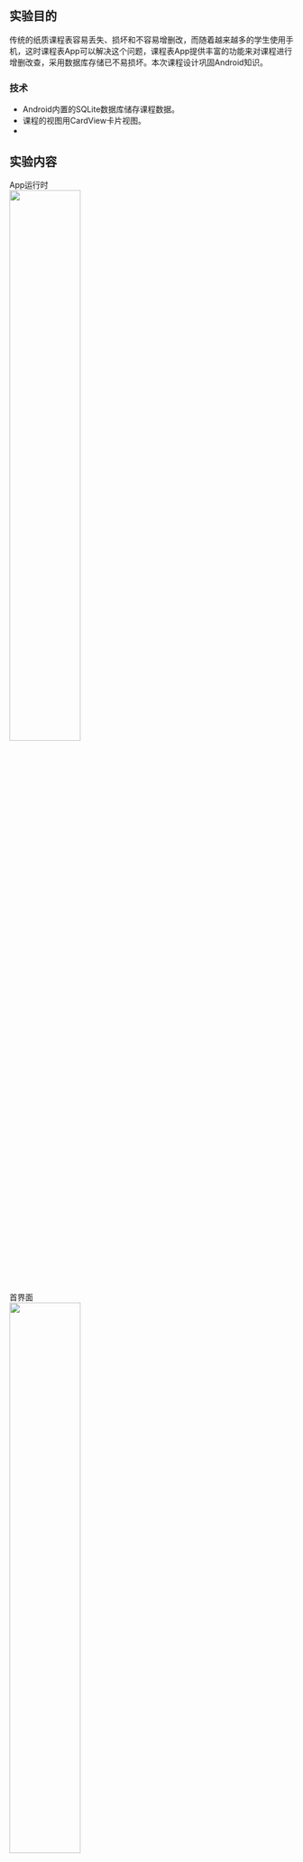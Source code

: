 ## 实验目的
传统的纸质课程表容易丢失、损坏和不容易增删改，而随着越来越多的学生使用手机，这时课程表App可以解决这个问题，课程表App提供丰富的功能来对课程进行增删改查，采用数据库存储已不易损坏。本次课程设计巩固Android知识。
### 技术
* Android内置的SQLite数据库储存课程数据。
* 课程的视图用CardView卡片视图。
* 
## 实验内容
App运行时  
<img src="/期末大作业/img/App.jpg" width="50%" height="50%">   
首界面  
<img src="/期末大作业/img/firstRun.jpg" width="50%" height="50%">  
添加新课程,输入课程名、星期，开始时间、结束时间、教师名和课室。  
<img src="/期末大作业/img/adding.jpg" width="50%" height="50%">  
添加成功后  
<img src="/期末大作业/img/addSuscess.jpg" width="50%" height="50%">  
点击课程可以查看课程，也进行删除和修改  
<img src="/期末大作业/img/lookCouse.jpg" width="50%" height="50%">  
点修改，例如修改星期,开始时间和结束时间：  
<img src="/期末大作业/img/changeing.jpg" width="50%" height="50%">  
修改成功：  
<img src="/期末大作业/img/changed.jpg" width="50%" height="50%">  
点删除的话则删除课程：  
<img src="/期末大作业/img/delSuccess.jpg" width="50%" height="50%">  
点我的话则显示App开发者  
<img src="/期末大作业/img/about.jpg" width="50%" height="50%">  
## 总结
* 设计中遇到的问题及解决过程
	通过网上和课本的查找解决的
* 设计中产生的错误及原因分析
	经过排查后发现传递的参数有错
* 设计体会和收获
	深深的感觉自己的知识经验匮乏。要不断地学习，遇到难题的，不会的，要咬着牙把它啃下了。
